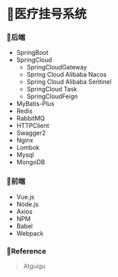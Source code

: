 # 🏥医疗挂号系统



### 🍬后端

- SpringBoot
- SpringCloud
  - SpringCloudGateway
  - Spring Cloud Alibaba Nacos
  - Spring Cloud Alibaba Sentinel
  - SpringCloud Task
  - SpringCloudFeign
- MyBatis-Plus
- Redis
- RabbitMQ
- HTTPClient
- Swagger2
- Nginx
- Lombok
- Mysql
- MongoDB



### 🍬前端

- Vue.js
- Node.js
- Axios
- NPM
- Babel
- Webpack



### 🔗Reference

> Atguigu